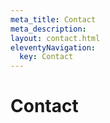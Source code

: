 ```yaml
---
meta_title: Contact
meta_description:
layout: contact.html
eleventyNavigation:
  key: Contact
---
```


# Contact
